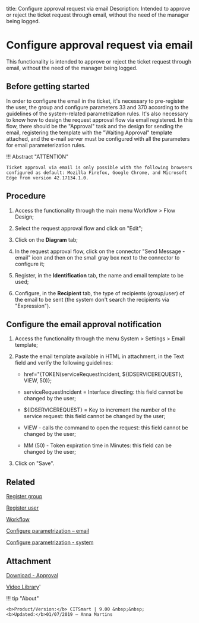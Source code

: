 title: Configure approval request via email
Description: Intended to approve or reject the ticket request through email, without the need of the manager being logged.
# Configure approval request via email
This functionality is intended to approve or reject the ticket request through email, without the need of the manager being logged.

Before getting started
--------------------------

In order to configure the email in the ticket, it's necessary to pre-register
the user, the group and configure parameters 33 and 370 according to the
guidelines of the system-related parametrization rules. It's also necessary to
know how to design the request approval flow via email registered. In this flow,
there should be the "Approval" task and the design for sending the email,
registering the template with the "Waiting Approval" template attached, and
the e-mail server must be configured with all the parameters for email
parameterization rules.

!!! Abstract "ATTENTION"

    Ticket approval via email is only possible with the following browsers configured as default: Mozilla Firefox, Google Chrome, and Microsoft Edge from version 42.17134.1.0.

Procedure
-------------

1.  Access the functionality through the main menu Workflow \> Flow Design;

2.  Select the request approval flow and click on "Edit";

3.  Click on the **Diagram** tab;

4.  In the request approval flow, click on the connector "Send Message - email" icon and then on the small gray box next to the connector to configure it;

5.  Register, in the **Identification** tab, the name and email template to be
    used;

6.  Configure, in the **Recipient** tab, the type of recipients (group/user) of
    the email to be sent (the system don't search the recipients via
    "Expression").

## Configure the email approval notification

1.  Access the functionality through the menu System \> Settings \> Email
    template;

2.  Paste the email template available in HTML in attachment, in the Text field
    and verify the following guidelines:

    - href="{TOKEN(serviceRequestIncident, \${IDSERVICEREQUEST}, VIEW, 50)};

    - serviceRequestIncident = Interface directing: this field cannot be changed
    by the user;

    - \${IDSERVICEREQUEST} = Key to increment the number of the service
    request: this field cannot be changed by the user;

    - VIEW - calls the command to open the request: this field cannot be changed
    by the user;

    - MM (50) - Token expiration time in Minutes: this field can be changed by the user;

1.  Click on "Save".

Related
-------

[Register group](/en-us/citsmart-platform-9/initial-settings/access-settings/user/register-groups.html)

[Register user](/en-us/citsmart-platform-9/initial-settings/access-settings/user/users.html)

[Workflow](/en-us/citsmart-platform-9/workflow/overview.html)

[Configure parametrization – email](/en-us/citsmart-platform-9/platform-administration/parameters-list/configure-parametrization-email.html)

[Configure parametrization - system](/en-us/citsmart-platform-9/platform-administration/parameters-list/configure-parametrization-system.html)


Attachment
----------
[Download - Approval][1]


<i class='fa fa-youtube-play  fa-2x' style='color:#97ce17;vertical-align: middle;'> </i> [Video Library](https://www.youtube.com/playlist?list=PLB5qK2uzf2RNemh0QXhtOXntvZ6G6o2B_)'

!!! tip "About"

    <b>Product/Version:</b> CITSmart | 9.00 &nbsp;&nbsp;
    <b>Updated:</b>01/07/2019 – Anna Martins


[1]:/en-us/citsmart-platform-9/processes/tickets/images/Approval.docx
